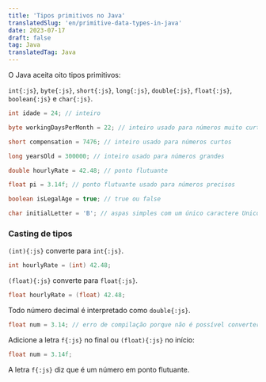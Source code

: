 ```yaml
---
title: 'Tipos primitivos no Java'
translatedSlug: 'en/primitive-data-types-in-java'
date: 2023-07-17
draft: false
tag: Java
translatedTag: Java
---
```


O Java aceita oito tipos primitivos:

`int{:js}`, `byte{:js}`, `short{:js}`, `long{:js}`, `double{:js}`, `float{:js}`, `boolean{:js}` e `char{:js}`.

```java
int idade = 24; // inteiro

byte workingDaysPerMonth = 22; // inteiro usado para números muito curtos

short compensation = 7476; // inteiro usado para números curtos

long yearsOld = 300000; // inteiro usado para números grandes

double hourlyRate = 42.48; // ponto flutuante

float pi = 3.14f; // ponto flutuante usado para números precisos

boolean isLegalAge = true; // true ou false

char initialLetter = 'B'; // aspas simples com um único caractere Unicode
```

### Casting de tipos

`(int){:js}` converte para `int{:js}`.

```java
int hourlyRate = (int) 42.48;
```

`(float){:js}` converte para `float{:js}`.

```java
float hourlyRate = (float) 42.48;
```
Todo número decimal é interpretado como `double{:js}`.

```java
float num = 3.14; // erro de compilação porque não é possível converter implicitamente de double para float
```

Adicione a letra `f{:js}` no final ou `(float){:js}` no início:

```java
float num = 3.14f;
```

A letra `f{:js}` diz que é um número em ponto flutuante.
